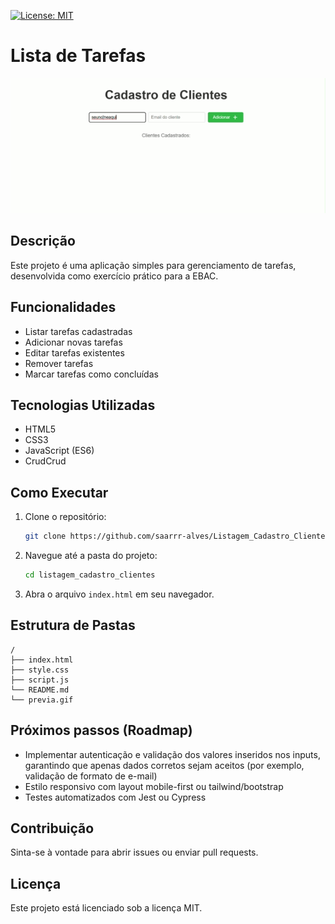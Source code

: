 [![License: MIT](https://img.shields.io/badge/License-MIT-green.svg)](LICENSE)

# Lista de Tarefas

![Preview do Listagem_Cadastro_Clientes](./previa.gif)

## Descrição

Este projeto é uma aplicação simples para gerenciamento de tarefas, desenvolvida como exercício prático para a EBAC.

## Funcionalidades

- Listar tarefas cadastradas
- Adicionar novas tarefas
- Editar tarefas existentes
- Remover tarefas
- Marcar tarefas como concluídas

## Tecnologias Utilizadas

- HTML5
- CSS3
- JavaScript (ES6)
- CrudCrud

## Como Executar

1. Clone o repositório:
    ```bash
    git clone https://github.com/saarrr-alves/Listagem_Cadastro_Clientes.git
    ```
2. Navegue até a pasta do projeto:
    ```bash
    cd listagem_cadastro_clientes
    ```
3. Abra o arquivo `index.html` em seu navegador.

## Estrutura de Pastas

```
/
├── index.html
├── style.css
├── script.js
└── README.md
└── previa.gif
```

## Próximos passos (Roadmap)
- Implementar autenticação e validação dos valores inseridos nos inputs, garantindo que apenas dados corretos sejam aceitos (por exemplo, validação de formato de e-mail)
- Estilo responsivo com layout mobile-first ou tailwind/bootstrap
- Testes automatizados com Jest ou Cypress

## Contribuição

Sinta-se à vontade para abrir issues ou enviar pull requests.

## Licença

Este projeto está licenciado sob a licença MIT.